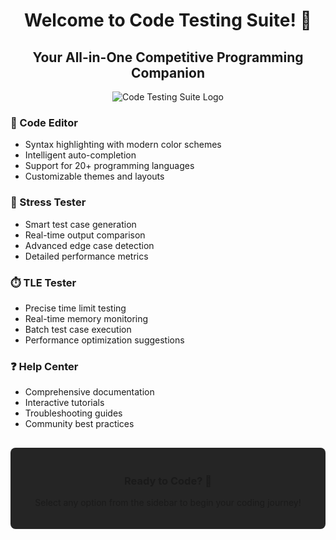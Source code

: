 <div style="text-align: center;">

# Welcome to Code Testing Suite! 🚀

## Your All-in-One Competitive Programming Companion

![Code Testing Suite Logo](../assets/images/logo.png)

</div>

<div class="feature-section">

### <span class="emoji">📝</span> Code Editor
- Syntax highlighting with modern color schemes
- Intelligent auto-completion
- Support for 20+ programming languages
- Customizable themes and layouts

</div>

<div class="feature-section">

### <span class="emoji">🔨</span> Stress Tester
- Smart test case generation
- Real-time output comparison
- Advanced edge case detection
- Detailed performance metrics

</div>

<div class="feature-section">

### <span class="emoji">⏱️</span> TLE Tester
- Precise time limit testing
- Real-time memory monitoring
- Batch test case execution
- Performance optimization suggestions

</div>

<div class="feature-section">

### <span class="emoji">❓</span> Help Center
- Comprehensive documentation
- Interactive tutorials
- Troubleshooting guides
- Community best practices

</div>

<div style="text-align: center; margin-top: 30px; padding: 20px; background-color: #252525; border-radius: 8px;">

### Ready to Code? 🎯
Select any option from the sidebar to begin your coding journey!

</div>
